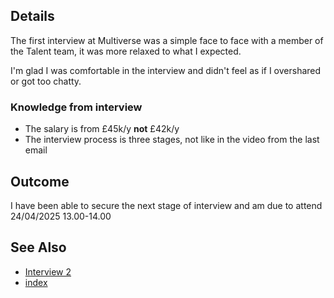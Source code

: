 ## Details
The first interview at Multiverse was a simple face to face with a member of the Talent team, it was more relaxed to what I expected. 

I'm glad I was comfortable in the interview and didn't feel as if I overshared or got too chatty.

### Knowledge from interview
- The salary is from £45k/y **not** £42k/y
- The interview process is three stages, not like in the video from the last email

## Outcome
I have been able to secure the next stage of interview and am due to attend 24/04/2025 13.00-14.00

## See Also
- [Interview 2](Interview%202.md)
- [index](../index.md)